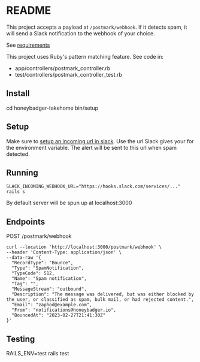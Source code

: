 # README
This project accepts a payload at `/postmark/webhook`. If it detects spam, it will send a Slack notification to the
webhook of your choice.

See [requirements](https://honeybadger.notion.site/honeybadger/Take-home-project-for-Software-Developer-position-2023-fee9be3cd8454e1fb61e53f0172ff2e8)

This project uses Ruby's pattern matching feature. See code in:
- app/controllers/postmark_controller.rb
- test/controllers/postmark_controller_test.rb

## Install
cd honeybadger-takehome
bin/setup

## Setup
Make sure to [setup an incoming url in slack](https://api.slack.com/messaging/webhooks).
Use the url Slack gives your for the environment variable. The alert will be sent to this url when spam detected.

## Running
`SLACK_INCOMING_WEBHOOK_URL="https://hooks.slack.com/services/..." rails s`

By default server will be spun up at localhost:3000

## Endpoints
POST /postmark/webhook

```shell
curl --location 'http://localhost:3000/postmark/webhook' \
--header 'Content-Type: application/json' \
--data-raw '{
  "RecordType": "Bounce",
  "Type": "SpamNotification",
  "TypeCode": 512,
  "Name": "Spam notification",
  "Tag": "",
  "MessageStream": "outbound",
  "Description": "The message was delivered, but was either blocked by the user, or classified as spam, bulk mail, or had rejected content.",
  "Email": "zaphod@example.com",
  "From": "notifications@honeybadger.io",
  "BouncedAt": "2023-02-27T21:41:30Z"
}'
```

## Testing
RAILS_ENV=test rails test

